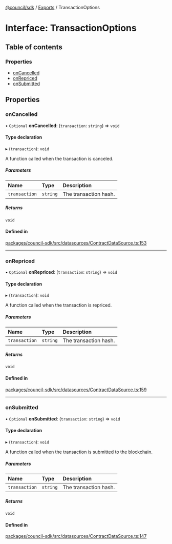 [@council/sdk](../README.md) / [Exports](../modules.md) / TransactionOptions

# Interface: TransactionOptions

## Table of contents

### Properties

- [onCancelled](TransactionOptions.md#oncancelled)
- [onRepriced](TransactionOptions.md#onrepriced)
- [onSubmitted](TransactionOptions.md#onsubmitted)

## Properties

### onCancelled

• `Optional` **onCancelled**: (`transaction`: `string`) => `void`

#### Type declaration

▸ (`transaction`): `void`

A function called when the transaction is canceled.

##### Parameters

| Name | Type | Description |
| :------ | :------ | :------ |
| `transaction` | `string` | The transaction hash. |

##### Returns

`void`

#### Defined in

[packages/council-sdk/src/datasources/ContractDataSource.ts:153](https://github.com/element-fi/council-monorepo/blob/1bac428/packages/council-sdk/src/datasources/ContractDataSource.ts#L153)

___

### onRepriced

• `Optional` **onRepriced**: (`transaction`: `string`) => `void`

#### Type declaration

▸ (`transaction`): `void`

A function called when the transaction is repriced.

##### Parameters

| Name | Type | Description |
| :------ | :------ | :------ |
| `transaction` | `string` | The transaction hash. |

##### Returns

`void`

#### Defined in

[packages/council-sdk/src/datasources/ContractDataSource.ts:159](https://github.com/element-fi/council-monorepo/blob/1bac428/packages/council-sdk/src/datasources/ContractDataSource.ts#L159)

___

### onSubmitted

• `Optional` **onSubmitted**: (`transaction`: `string`) => `void`

#### Type declaration

▸ (`transaction`): `void`

A function called when the transaction is submitted to the blockchain.

##### Parameters

| Name | Type | Description |
| :------ | :------ | :------ |
| `transaction` | `string` | The transaction hash. |

##### Returns

`void`

#### Defined in

[packages/council-sdk/src/datasources/ContractDataSource.ts:147](https://github.com/element-fi/council-monorepo/blob/1bac428/packages/council-sdk/src/datasources/ContractDataSource.ts#L147)
